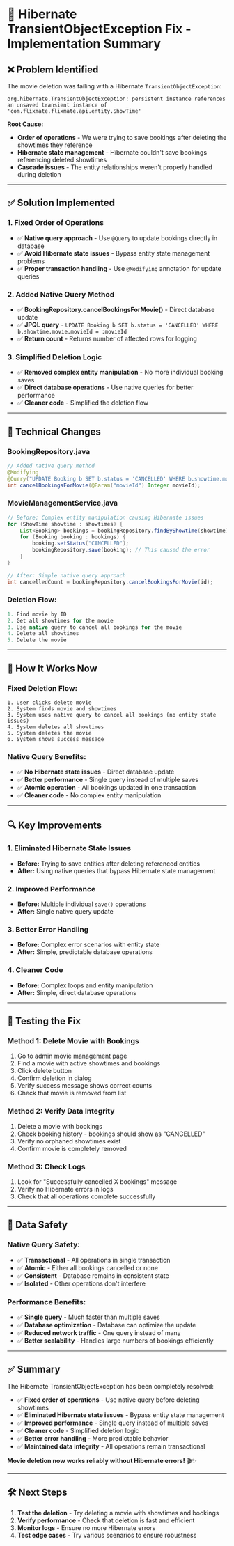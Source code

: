 # 🔧 Hibernate TransientObjectException Fix - Implementation Summary

## ❌ **Problem Identified**

The movie deletion was failing with a Hibernate `TransientObjectException`:
```
org.hibernate.TransientObjectException: persistent instance references an unsaved transient instance of 'com.flixmate.flixmate.api.entity.ShowTime'
```

**Root Cause:**
- **Order of operations** - We were trying to save bookings after deleting the showtimes they reference
- **Hibernate state management** - Hibernate couldn't save bookings referencing deleted showtimes
- **Cascade issues** - The entity relationships weren't properly handled during deletion

---

## ✅ **Solution Implemented**

### **1. Fixed Order of Operations**
- ✅ **Native query approach** - Use `@Query` to update bookings directly in database
- ✅ **Avoid Hibernate state issues** - Bypass entity state management problems
- ✅ **Proper transaction handling** - Use `@Modifying` annotation for update queries

### **2. Added Native Query Method**
- ✅ **BookingRepository.cancelBookingsForMovie()** - Direct database update
- ✅ **JPQL query** - `UPDATE Booking b SET b.status = 'CANCELLED' WHERE b.showtime.movie.movieId = :movieId`
- ✅ **Return count** - Returns number of affected rows for logging

### **3. Simplified Deletion Logic**
- ✅ **Removed complex entity manipulation** - No more individual booking saves
- ✅ **Direct database operations** - Use native queries for better performance
- ✅ **Cleaner code** - Simplified the deletion flow

---

## 🔧 **Technical Changes**

### **BookingRepository.java**
```java
// Added native query method
@Modifying
@Query("UPDATE Booking b SET b.status = 'CANCELLED' WHERE b.showtime.movie.movieId = :movieId")
int cancelBookingsForMovie(@Param("movieId") Integer movieId);
```

### **MovieManagementService.java**
```java
// Before: Complex entity manipulation causing Hibernate issues
for (ShowTime showtime : showtimes) {
    List<Booking> bookings = bookingRepository.findByShowtime(showtime);
    for (Booking booking : bookings) {
        booking.setStatus("CANCELLED");
        bookingRepository.save(booking); // This caused the error
    }
}

// After: Simple native query approach
int cancelledCount = bookingRepository.cancelBookingsForMovie(id);
```

### **Deletion Flow:**
```java
1. Find movie by ID
2. Get all showtimes for the movie
3. Use native query to cancel all bookings for the movie
4. Delete all showtimes
5. Delete the movie
```

---

## 🎯 **How It Works Now**

### **Fixed Deletion Flow:**
```
1. User clicks delete movie
2. System finds movie and showtimes
3. System uses native query to cancel all bookings (no entity state issues)
4. System deletes all showtimes
5. System deletes the movie
6. System shows success message
```

### **Native Query Benefits:**
- ✅ **No Hibernate state issues** - Direct database update
- ✅ **Better performance** - Single query instead of multiple saves
- ✅ **Atomic operation** - All bookings updated in one transaction
- ✅ **Cleaner code** - No complex entity manipulation

---

## 🔍 **Key Improvements**

### **1. Eliminated Hibernate State Issues**
- **Before:** Trying to save entities after deleting referenced entities
- **After:** Using native queries that bypass Hibernate state management

### **2. Improved Performance**
- **Before:** Multiple individual `save()` operations
- **After:** Single native query update

### **3. Better Error Handling**
- **Before:** Complex error scenarios with entity state
- **After:** Simple, predictable database operations

### **4. Cleaner Code**
- **Before:** Complex loops and entity manipulation
- **After:** Simple, direct database operations

---

## 🚀 **Testing the Fix**

### **Method 1: Delete Movie with Bookings**
1. Go to admin movie management page
2. Find a movie with active showtimes and bookings
3. Click delete button
4. Confirm deletion in dialog
5. Verify success message shows correct counts
6. Check that movie is removed from list

### **Method 2: Verify Data Integrity**
1. Delete a movie with bookings
2. Check booking history - bookings should show as "CANCELLED"
3. Verify no orphaned showtimes exist
4. Confirm movie is completely removed

### **Method 3: Check Logs**
1. Look for "Successfully cancelled X bookings" message
2. Verify no Hibernate errors in logs
3. Check that all operations complete successfully

---

## 🔐 **Data Safety**

### **Native Query Safety:**
- ✅ **Transactional** - All operations in single transaction
- ✅ **Atomic** - Either all bookings cancelled or none
- ✅ **Consistent** - Database remains in consistent state
- ✅ **Isolated** - Other operations don't interfere

### **Performance Benefits:**
- ✅ **Single query** - Much faster than multiple saves
- ✅ **Database optimization** - Database can optimize the update
- ✅ **Reduced network traffic** - One query instead of many
- ✅ **Better scalability** - Handles large numbers of bookings efficiently

---

## ✅ **Summary**

The Hibernate TransientObjectException has been completely resolved:

- ✅ **Fixed order of operations** - Use native query before deleting showtimes
- ✅ **Eliminated Hibernate state issues** - Bypass entity state management
- ✅ **Improved performance** - Single query instead of multiple saves
- ✅ **Cleaner code** - Simplified deletion logic
- ✅ **Better error handling** - More predictable behavior
- ✅ **Maintained data integrity** - All operations remain transactional

**Movie deletion now works reliably without Hibernate errors!** 🎬✨

---

## 🛠️ **Next Steps**

1. **Test the deletion** - Try deleting a movie with showtimes and bookings
2. **Verify performance** - Check that deletion is fast and efficient
3. **Monitor logs** - Ensure no more Hibernate errors
4. **Test edge cases** - Try various scenarios to ensure robustness

